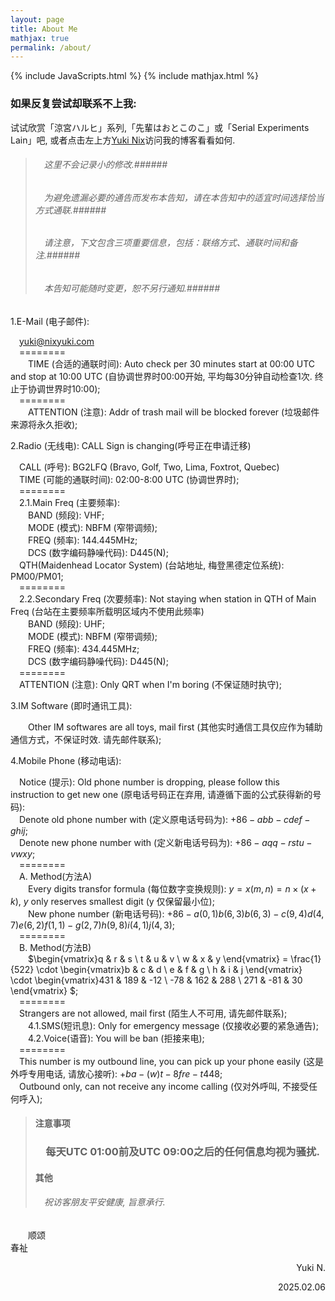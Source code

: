 ```yaml
---
layout: page
title: About Me
mathjax: true
permalink: /about/
---
```


{% include JavaScripts.html %}
{% include mathjax.html %}

<h3>如果反复尝试却联系不上我:</h3>  

试试欣赏「涼宮ハルヒ」系列,「先輩はおとこのこ」或「Serial Experiments Lain」吧, 或者点击左上方[Yuki Nix](/ "主页")访问我的博客看看如何.  

> ###### &emsp;这里不会记录小的修改.######  
> ###### &emsp;为避免遗漏必要的通告而发布本告知，请在本告知中的适宜时间选择恰当方式通联.######  
> ###### &emsp;请注意，下文包含三项重要信息，包括：联络方式、通联时间和备注.######  
> ###### &emsp;本告知可能随时变更，恕不另行通知.######  

1.E-Mail (电子邮件):  

&emsp;[yuki@nixyuki.com](mailto:\\yuki@nixyuki.com "Send E-Mail to me.")  
&emsp;========  
&emsp;&emsp;TIME (合适的通联时间): Auto check per 30 minutes start at 00:00 UTC and stop at 10:00 UTC (自协调世界时00:00开始, 平均每30分钟自动检查1次. 终止于协调世界时10:00);  
&emsp;========  
&emsp;&emsp;ATTENTION (注意): Addr of trash mail will be blocked forever (垃圾邮件来源将永久拒收);  

2.Radio (无线电): CALL Sign is changing(呼号正在申请迁移)  

&emsp;CALL (呼号): BG2LFQ (Bravo, Golf, Two, Lima, Foxtrot, Quebec)  
&emsp;TIME (可能的通联时间): 02:00-8:00 UTC (协调世界时);  
&emsp;========  
&emsp;2.1.Main Freq (主要频率):  
&emsp;&emsp;BAND (频段): VHF;  
&emsp;&emsp;MODE (模式): NBFM (窄带调频);  
&emsp;&emsp;FREQ (频率): 144.445MHz;  
&emsp;&emsp;DCS (数字编码静噪代码): D445(N);  
&emsp;QTH(Maidenhead Locator System) (台站地址, 梅登黑德定位系统): PM00/PM01;  
&emsp;========  
&emsp;2.2.Secondary Freq (次要频率): Not staying when station in QTH of Main Freq (台站在主要频率所载明区域内不使用此频率)  
&emsp;&emsp;BAND (频段): UHF;  
&emsp;&emsp;MODE (模式): NBFM (窄带调频);  
&emsp;&emsp;FREQ (频率): 434.445MHz;  
&emsp;&emsp;DCS (数字编码静噪代码): D445(N);  
&emsp;========  
&emsp;ATTENTION (注意): Only QRT when I'm boring (不保证随时执守);  

3.IM Software (即时通讯工具):  

&emsp;&emsp;Other IM softwares are all toys, mail first (其他实时通信工具仅应作为辅助通信方式，不保证时效. 请先邮件联系);  

4.Mobile Phone (移动电话):  

&emsp;Notice (提示): Old phone number is dropping, please follow this instruction to get new one (原电话号码正在弃用, 请遵循下面的公式获得新的号码):  
&emsp;Denote old phone number with (定义原电话号码为): $+86-abb-cdef-ghij$;  
&emsp;Denote new phone number with (定义新电话号码为): $+86-aqq-rstu-vwxy$;  
&emsp;========  
&emsp;A. Method(方法A)  
&emsp;&emsp;Every digits transfor formula (每位数字变换规则): $y=x(m,n)=n\times (x+k)$, $y$ only reserves smallest digit (y 仅保留最小位);  
&emsp;&emsp;New phone number (新电话号码): $+86-a(0,1)b(6,3)b(6,3)-c(9,4)d(4,7)e(6,2)f(1,1)-g(2,7)h(9,8)i(4,1)j(4,3)$;  
&emsp;========  
&emsp;B. Method(方法B)  
&emsp;&emsp;$\begin{vmatrix}q & r & s \\ t & u & v \\ w & x & y \end{vmatrix} = \frac{1}{522} \cdot \begin{vmatrix}b & c & d \\ e & f & g \\ h & i & j \end{vmatrix} \cdot \begin{vmatrix}431 & 189 & -12 \\ -78 & 162 & 288 \\ 271 & -81 & 30 \end{vmatrix} $;  
&emsp;========  
&emsp;Strangers are not allowed, mail first (陌生人不可用, 请先邮件联系);  
&emsp;&emsp;4.1.SMS(短讯息): Only for emergency message (仅接收必要的紧急通告);  
&emsp;&emsp;4.2.Voice(语音): You will be ban (拒接来电);  
&emsp;========  
&emsp;This number is my outbound line, you can pick up your phone easily (这是外呼专用电话, 请放心接听): $+ba-(w)t-8fre-t448$;  
&emsp;Outbound only, can not receive any income calling (仅对外呼叫, 不接受任何呼入);  

> #### 注意事项 ####  
> ### &emsp;每天UTC 01:00前及UTC 09:00之后的任何信息均视为骚扰. ###  
> #### 其他 ####  
> ###### &emsp;祝访客朋友平安健康, 旨意承行. ######  

&emsp;&emsp;顺颂  
春祉  

<p align="right">Yuki N.</p>
<p align="right">2025.02.06</p>